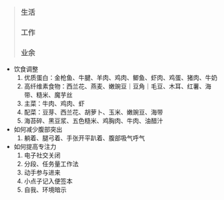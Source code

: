 >### 生活
>### 工作
>### 业余	
- 饮食调整
	1. 优质蛋白：金枪鱼、牛腱、羊肉、鸡肉、鲫鱼、虾肉、鸡蛋、猪肉、牛奶
	1. 高纤维素食物：西兰花、燕麦、嫩豌豆｜豆角｜毛豆、木耳、红薯、海带、糙米、魔芋丝
	1. 主菜：牛肉、鸡肉、虾
	1. 配菜：豆芽、西兰花、胡萝卜、玉米、嫩豌豆、海带
	1. 海苔碎、黑豆浆、五色糙米、鸡胸肉、牛肉、油醋汁
- 如何减少腹部突出
	1. 躺着、腿弓着、手张开平趴着、腹部吸气呼气
- 如何提高专注力
	1. 电子社交关闭
	1. 分段、任务量工作法
	1. 动手参与进来
	1. 小点子记入便签本
	1. 自我、环境暗示